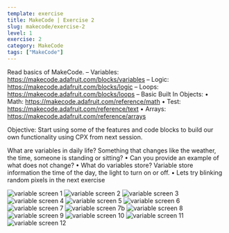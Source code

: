 ```yaml
---
template: exercise
title: MakeCode | Exercise 2
slug: makecode/exercise-2
level: 1
exercise: 2
category: MakeCode
tags: ["MakeCode"]
---
```


Read basics of MakeCode.
– Variables: https://makecode.adafruit.com/blocks/variables
– Logic: https://makecode.adafruit.com/blocks/logic
– Loops: https://makecode.adafruit.com/blocks/loops
– Basic Built In Objects:
• Math: https://makecode.adafruit.com/reference/math
• Test: https://makecode.adafruit.com/reference/text
• Arrays: https://makecode.adafruit.com/reference/arrays

Objective: Start using some of the features and code blocks to build our own functionality using CPX from next session.

What are variables in daily life?
Something that changes like the weather, the time, someone is standing or
sitting?
• Can you provide an example of what does not change?
• What do variables store?
Variable store information the time of the day, the light to turn on or off.
•
Lets try blinking random pixels in the next exercise

![variable screen 1](e2-1.png)
![variable screen 2](e2-2.png)
![variable screen 3](e2-3.png)
![variable screen 4](e2-4.png)
![variable screen 5](e2-5.png)
![variable screen 6](e2-6.png)
![variable screen 7](e2-7.png)
![variable screen 7b](e2-7b.png)
![variable screen 8](e2-8.png)
![variable screen 9](e2-9.png)
![variable screen 10](e2-10.png)
![variable screen 11](e2-11.png)
![variable screen 12](e2-12.png)